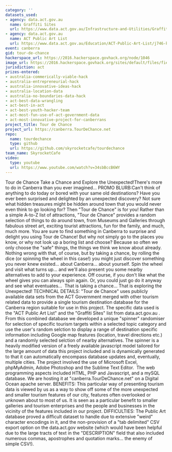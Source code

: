 ```yaml
---
category: ''
datasets_used:
- agency: data.act.gov.au
  name: Graffiti Sites
  url: https://www.data.act.gov.au/Infrastructure-and-Utilities/Graffiti-Sites/wdpz-r2ns
- agency: data.act.gov.au
  name: ACT Public Art List
  url: https://www.data.act.gov.au/Education/ACT-Public-Art-List/j746-krni
event: canberra
gid: tour-de-chance
hackerspace_url: https://2016.hackerspace.govhack.org/node/1046
image_url: https://2016.hackerspace.govhack.org/sites/default/files/field/image/TourDeChance_POSTER.png
jurisdiction: act
prizes-entered:
- australia-commerically-viable-hack
- australia-entrepreneurial-hack
- australia-innovative-ideas-hack
- australia-location-data
- australia-no-boundaries-data-hack
- act-best-data-wrangling
- act-best-in-act
- act-best-youth-hacker-team
- act-most-fun-use-of-act-government-data
- act-most-innovative-project-for-canberrans
project_title: Tour de Chance
project_url: https://canberra.TourDeChance.net
repo:
  name: tourdechance
  type: github
  url: https://github.com/skyrocketcafe/tourdechance
team_name: SkyrocketCafe
video:
  type: youtube
  url: https://www.youtube.com/watch?v=34sbBccB6WY
---
```


Tour de Chance
Take a Chance and Explore the Unexpected!There's more to do in Canberra than you ever imagined...
PROMO BLURB:Can't think of anything to do today or bored with your same old destinations? Have you ever been surprised and delighted by an unexpected discovery? Not sure what hidden treasures might be hidden around town that you would never even think to go looking for?
Then "Tour de Chance" is for you!
Rather than a simple A-to-Z list of attractions, "Tour de Chance" provides a random selection of things to do around town, from Museums and Galleries through fabulous street art, exciting tourist attractions, fun for the family, and much, much more.
You are sure to find something in Canberra to surprise and delight you using Tour de Chance!
But why not simply go to the places you know, or why not look up a boring list and choose? Because so often we only choose the "safe" things, the things we think we know about already. Nothing wrong with that, of course, but by taking a chance, by rolling the dice (or spinning the wheel in this case!) you might just discover something you never knew existed... about Canberra... about yourself.
Spin the wheel and visit what turns up... and we'll also present you some nearby alternatives to add to your experience.
Off course, if you don't like what the wheel gives you can always spin again. Or, you could just go do it anyway and see what eventuates... 
That is taking a chance... That is exploring the Unexpected!
TECHNICAL DETAILS:
"Tour de Chance" uses publicly available data sets from the ACT Government merged with other tourism related data to provide a single tourism destination database for the Canberra region suitable for use in this project. The specific data used is the "ACT Public Art List" and the "Graffiti Sites" list from data.act.gov.au .
From this combined database we developed a unique "spinner" randomiser for selection of specific tourism targets within a selected topic category and use the user's random selction to display a range of destination specific information including Google map features (location, travel directions etc.) and a randomly selected selction of nearby alternatives.
The spinner is a heavily modified version of a freely available javascript model tailored for the large amount of data this project included and is dynamically generated to that it can automatically encompass database updates and, eventually, multiple cities.
The project involved the use of Microsoft Excel, phpMyAdmin, Adobe Photoshop and the Sublime Text Editor.  The web programming aspects included HTML, PHP and Javascript, and a mySQL database. We are hosting it at "canberra.TourDeChance.net" on a Digital Ocean apache server.
BENEFITS:
This particular way of presenting tourism data is viewed by us as a way to show off some of the more unexpected and smaller tourism features of our city, features often overlooked or unknown about to most of us. It is seen as a particular benefit to smaller galleries and tourism enterprises and the people and businesses in the vicinity of the features included in our project.
DIFFICULTIES:
The Public Art database proved a difficult dataset to handle due to extensive "weird" character encodings in it, and the non-provision of a "tab delimited" CSV export option on the data.act.gov website (which would have been helpful due to the large tracts of text in the "DESCRIPTION" field that also included numerous commas, apostrophes and quotation marks... the enemy of simple CSV!).